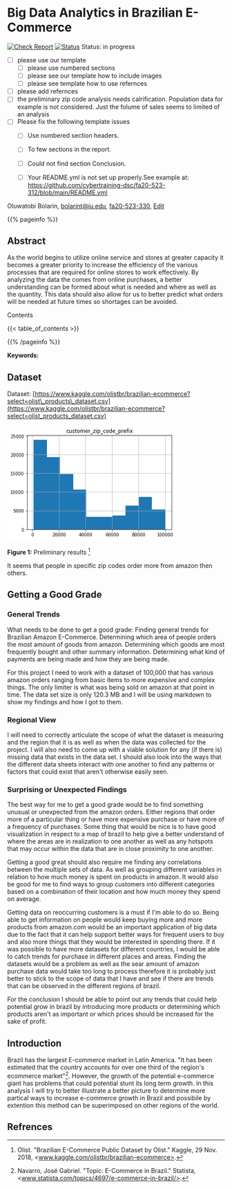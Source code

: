 # Big Data Analytics in Brazilian E-Commerce

[![Check Report](https://github.com/cybertraining-dsc/fa20-523-330/workflows/Check%20Report/badge.svg)](https://github.com/cybertraining-dsc/fa20-523-330/actions)
[![Status](https://github.com/cybertraining-dsc/fa20-523-330/workflows/Status/badge.svg)](https://github.com/cybertraining-dsc/fa20-523-330/actions)
Status: in progress

- [ ] please use our template
  - [ ] please use numbered sections
  - [ ] please see our template how to include images
  - [ ] please see template how to use refernces
- [ ] please add refernces
- [ ] the preliminary zip code analysis needs calrification. Population data for example is not considered. Just the folume of sales seems to limited of an analysis
- [ ] Please fix the following template issues
  - [ ] Use numbered section headers.
  - [ ] To few sections in the report.
  - [ ] Could not find section Conclusion.
  - [ ] Your README.yml is not set up properly.See example at: https://github.com/cybertraining-dsc/fa20-523-312/blob/main/README.yml


Oluwatobi Bolarin, bolarint@iu.edu, [fa20-523-330](https://github.com/cybertraining-dsc/fa20-523-330/), [Edit](https://github.com/cybertraining-dsc/fa20-523-330/blob/main/project/project.md)

{{% pageinfo %}}

## Abstract

As the world begins to utilize online service and stores at greater capacity it becomes a greater priority to increase the efficiency of the various processes that are required for online stores to work effectively. By analyzing the data the comes from online purchases, a better understanding can be formed about what is needed and where as well as the quantity. This data should also allow for us to better predict what orders will be needed at future times so shortages can be avoided. 


Contents

{{< table_of_contents >}}

{{% /pageinfo %}}

**Keywords:** 


## Dataset

Dataset: [https://www.kaggle.com/olistbr/brazilian-ecommerce?select=olist\_products\_dataset.csv](https://www.kaggle.com/olistbr/brazilian-ecommerce?select=olist_products_dataset.csv)


![Preliminary results](https://github.com/cybertraining-dsc/fa20-523-330/raw/main/project/images/figure1.png)

**Figure 1:** Preliminary results [^1]

It seems that people in specific zip codes order more from amazon then others.

## Getting a Good Grade

### General Trends

What needs to be done to get a good grade: Finding general trends for Brazilian Amazon E-Commerce. Determining which area of people orders the most amount of goods from amazon. Determining which goods are most frequently bought and other summary information. Determining what kind of payments are being made and how they are being made.

For this project I need to work with a dataset of 100,000 that has various amazon orders ranging from basic items to more expensive and complex things. The only limiter is what was being sold on amazon at that point in time. The data set size is only 120.3 MB and I will be using markdown to show my findings and how I got to them.

### Regional View

I will need to correctly articulate the scope of what the dataset is measuring and the region that it is as well as when the data was collected for the project. I will also need to come up with a viable solution for any (if there is) missing data that exists in the data set. I should also look into the ways that the different data sheets interact with one another to find any patterns or factors that could exist that aren&#39;t otherwise easily seen.


### Surprising or Unexpected Findings

The best way for me to get a good grade would be to find something unusual or unexpected from the amazon orders. Either regions that order more of a particular thing or have more expensive purchase or have more of a frequency of purchases. Some thing that would be nice is to have good visualization in respect to a map of brazil to help give a better understand of where the areas are in realization to one another as well as any hotspots that may occur within the data that are in close proximity to one another.

Getting a good great should also require me finding any correlations between the multiple sets of data. As well as grouping different variables in relation to how much money is spent on products in amazon. It would also be good for me to find ways to group customers into different categories based on a combination of their location and how much money they spend on average.

Getting data on reoccurring customers is a must if I&#39;m able to do so. Being able to get information on people would keep buying more and more products from amazon.com would be an important application of big data due to the fact that it can help support better ways for frequent users to buy and also more things that they would be interested in spending there. If it was possible to have more datasets for different countries, I would be able to catch trends for purchase in different places and areas. Finding the datasets would be a problem as well as the sear amount of amazon purchase data would take too long to process therefore it is probably just better to stick to the scope of data that I have and see if there are trends that can be observed in the different regions of brazil.

For the conclusion I should be able to point out any trends that could help potential grow in brazil by introducing more products or determining which products aren&#39;t as important or which prices should be increased for the sake of profit.


## Introduction

Brazil has the largest E-commerce market in Latin America. "It has been estimated that the country accounts for over one third of the region's ecommerce market"[^2]. However, the growth of the potential e-commerce giant has problems that could potential stunt its long term growth. In this analysis I will try to better illustrate a better picture to determine more partical ways to increase e-commerce growth in Brazil and possibile by extention this method can be superimposed on other regions of the world. 

## Refrences

[^1]: Olist. "Brazilian E-Commerce Public Dataset by Olist." Kaggle, 29 Nov. 2018, <www.kaggle.com/olistbr/brazilian-ecommerce>.

[^2]: Navarro, José Gabriel. "Topic: E-Commerce in Brazil." Statista, <www.statista.com/topics/4697/e-commerce-in-brazil/>. 

